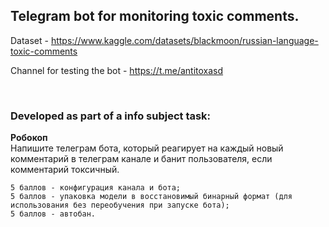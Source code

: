 <h2>Telegram bot for monitoring toxic comments.</h2>

Dataset - https://www.kaggle.com/datasets/blackmoon/russian-language-toxic-comments

Сhannel for testing the bot - https://t.me/antitoxasd


<br>
<h3>Developed as part of a info subject task:</h3>
    <b>Робокоп</b><br>
    Напишите телеграм бота, который реагирует на каждый новый комментарий в телеграм канале и банит пользователя, если комментарий токсичный.

    5 баллов - конфигурация канала и бота;
    5 баллов - упаковка модели в восстановимый бинарный формат (для использования без переобучения при запуске бота);
    5 баллов - автобан.

